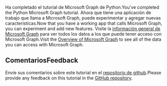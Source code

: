 <!-- markdownlint-disable MD002 MD041 -->

<span data-ttu-id="38dcd-101">Ha completado el tutorial de Microsoft Graph de Python.</span><span class="sxs-lookup"><span data-stu-id="38dcd-101">You've completed the Python Microsoft Graph tutorial.</span></span> <span data-ttu-id="38dcd-102">Ahora que tiene una aplicación de trabajo que llama a Microsoft Graph, puede experimentar y agregar nuevas características.</span><span class="sxs-lookup"><span data-stu-id="38dcd-102">Now that you have a working app that calls Microsoft Graph, you can experiment and add new features.</span></span> <span data-ttu-id="38dcd-103">Visite la [información general de Microsoft Graph](/graph/overview) para ver todos los datos a los que puede tener acceso con Microsoft Graph.</span><span class="sxs-lookup"><span data-stu-id="38dcd-103">Visit the [Overview of Microsoft Graph](/graph/overview) to see all of the data you can access with Microsoft Graph.</span></span>

## <a name="feedback"></a><span data-ttu-id="38dcd-104">Comentarios</span><span class="sxs-lookup"><span data-stu-id="38dcd-104">Feedback</span></span>

<span data-ttu-id="38dcd-105">Envíe sus comentarios sobre este tutorial en el [repositorio de github](https://github.com/microsoftgraph/msgraph-training-pythondjangoapp).</span><span class="sxs-lookup"><span data-stu-id="38dcd-105">Please provide any feedback on this tutorial in the [GitHub repository](https://github.com/microsoftgraph/msgraph-training-pythondjangoapp).</span></span>